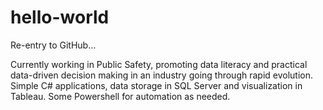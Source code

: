 # hello-world
Re-entry to GitHub...


Currently working in Public Safety, promoting data literacy and practical data-driven decision making in an industry going through rapid evolution.   Simple C# applications, data storage in SQL Server and visualization in Tableau. Some Powershell for automation as needed.
